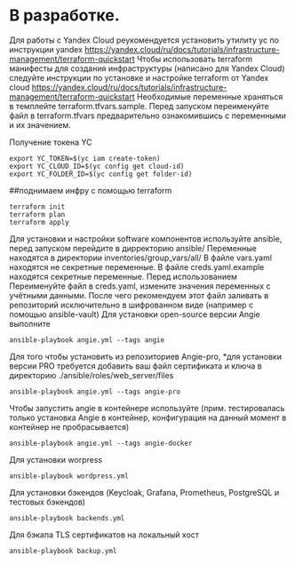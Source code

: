 # В разработке.
Для работы с Yandex Cloud реукомендуется установить утилиту yc по инструкции yandex https://yandex.cloud/ru/docs/tutorials/infrastructure-management/terraform-quickstart
Чтобы использовать terraform манифесты для создания инфраструктуры (написано для Yandex Cloud) следуйте инструкции по установке и настройке
terraform от Yandex cloud https://yandex.cloud/ru/docs/tutorials/infrastructure-management/terraform-quickstart
Необходимые переменные храняться в темплейте terraform.tfvars.sample. Перед запуском переименуйте файл в terraform.tfvars предварительно ознакомившись с переменными и их значением.

Получение токена YC
```
export YC_TOKEN=$(yc iam create-token) 
export YC_CLOUD_ID=$(yc config get cloud-id)  
export YC_FOLDER_ID=$(yc config get folder-id)
```
##поднимаем инфру с помощью terraform
```
terraform init
terraform plan
terraform apply
```
Для установки и настройки software компонентов используйте ansible, перед запуском перейдите в дирректорию ansible/
Переменные находятся в директории inventories/group_vars/all/
В файле vars.yaml находятся не секретные переменные. В файле creds.yaml.example находятся секретные переменные. Перед использованием
Переименуйте файл в creds.yaml, измените значения переменных с учётными данными. После чего рекомендуем этот файл заливать в репозиторий исключительно в шифрованном виде (например с помощью ansible-vault)
Для установки open-source версии Angie выполните
```
ansible-playbook angie.yml --tags angie
```
Для того чтобы установить из репозиториев Angie-pro, *для установки версии PRO требуется добавить ваш файл сертификата и ключа в директорию ./ansible/roles/web_server/files
```
ansible-playbook angie.yml --tags angie-pro
```
Чтобы запустить angie в контейнере используйте (прим. тестировалась только установка Angie в контейнер, конфигурация на данный момент в контейнер не пробрасывается)
```
ansible-playbook angie.yml --tags angie-docker
```
Для установки worpress
```
ansible-playbook wordpress.yml
```
Для установки бэкендов (Keycloak, Grafana, Prometheus, PostgreSQL и тестовых бэкендов)
```
ansible-playbook backends.yml
``` 
Для бэкапа TLS сертификатов на локальный хост
```
ansible-playbook backup.yml 
```